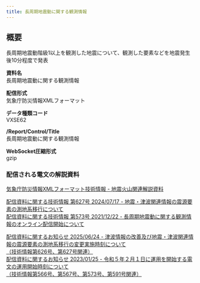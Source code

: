```yaml
---
title: 長周期地震動に関する観測情報
---
```


## 概要
長周期地震動階級1以上を観測した地震について、観測した要素などを地震発生後10分程度で発表

**資料名** <br/>
長周期地震動に関する観測情報

**配信形式** <br/>
気象庁防災情報XMLフォーマット

**データ種類コード** <br/>
VXSE62

**/Report/Control/Title** <br/>
長周期地震動に関する観測情報

**WebSocket圧縮形式** <br/>
gzip

### 配信される電文の解説資料
[気象庁防災情報XMLフォーマット技術情報 - 地震火山関連解説資料](https://dmdata.jp/docs/jma/manual/0101-0185.pdf#page=146)


[配信資料に関する技術情報 第627号 2024/07/17 - 地震・津波関連情報の震源要素の測地系移行について](https://dmdata.jp/docs/jma/technical/627.pdf) <br/>
[配信資料に関する技術情報 第573号 2021/12/22 - 長周期地震動に関する観測情報のオンライン配信開始について](https://dmdata.jp/docs/jma/technical/573.pdf)


[配信資料に関するお知らせ 2025/06/24 - 津波情報の改善及び地震・津波関連情報の震源要素の測地系移行の変更実施時刻について<br/>
（技術情報第626号、第627号関連）](https://dmdata.jp/docs/jma/notice/20250624c.pdf) <br/>
[配信資料に関するお知らせ 2023/01/25 - 令和５年２月１日に運用を開始する電文の運用開始時刻について <br/>
（技術情報第566号、第567号、第573号、第591号関連）](https://dmdata.jp/docs/jma/notice/20230125a.pdf)
